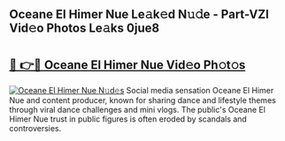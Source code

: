 ## Oceane El Himer Nue Le𝚊k𝚎d N𝚞𝚍e - Part-VZI Vid𝚎o Photos Le𝚊ks 0jue8

# <h2><a href="http://fb92am.evod.top/?m=Oceane+El+Himer+Nue">🔗 👉🔴 Oceane El Himer Nue Vid𝚎o Ph𝚘t𝚘s</a></h2>

[![Oceane El Himer Nue N𝚞d𝚎s](https://i.imgur.com/8V9OHl7.gif)](http://fb92am.evod.top/?m=Oceane+El+Himer+Nue)
Social media sensation Oceane El Himer Nue and content producer, known for sharing dance and lifestyle themes through viral dance challenges and mini vlogs. The public's Oceane El Himer Nue trust in public figures is often eroded by scandals and controversies. 
